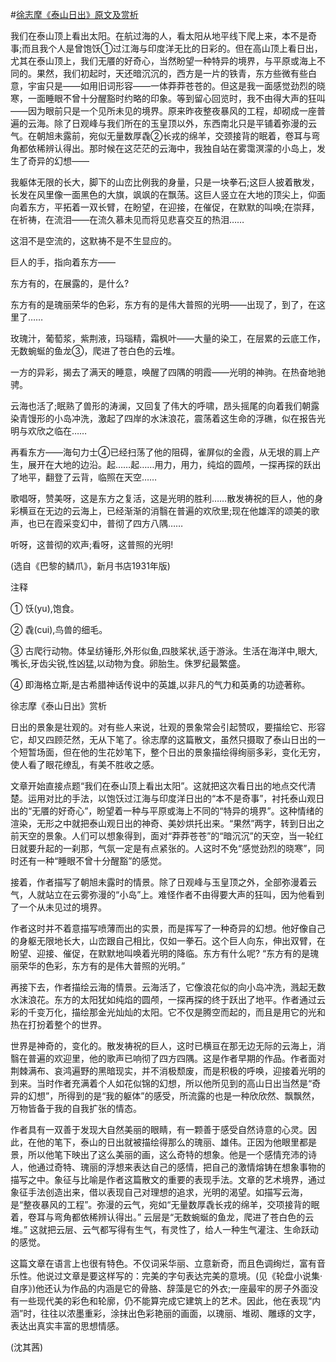 #[徐志摩《泰山日出》原文及赏析](https://www.vrrw.net/wx/9109.html)

我们在泰山顶上看出太阳。在航过海的人，看太阳从地平线下爬上来，本不是奇事;而且我个人是曾饱饫①过江海与印度洋无比的日彩的。但在高山顶上看日出，尤其在泰山顶上，我们无餍的好奇心，当然盼望一种特异的境界，与平原或海上不同的。果然，我们初起时，天还暗沉沉的，西方是一片的铁青，东方些微有些白意，宇宙只是——如用旧词形容——一体莽莽苍苍的。但这是我一面感觉劲烈的晓寒，一面睡眼不曾十分醒豁时约略的印象。等到留心回览时，我不由得大声的狂叫——因为眼前只是一个见所未见的境界。原来昨夜整夜暴风的工程，却砌成一座普遍的云海。除了日观峰与我们所在的玉皇顶以外，东西南北只是平铺着弥漫的云气。在朝旭未露前，宛似无量数厚毳②长戎的绵羊，交颈接背的眠着，卷耳与弯角都依稀辨认得出。那时候在这茫茫的云海中，我独自站在雾霭溟濛的小岛上，发生了奇异的幻想——

我躯体无限的长大，脚下的山峦比例我的身量，只是一块拳石;这巨人披着散发，长发在风里像一面黑色的大旗，飒飒的在飘荡。这巨人竖立在大地的顶尖上，仰面向着东方，平拓着一双长臂，在盼望，在迎接，在催促，在默默的叫唤;在崇拜，在祈祷，在流泪——在流久慕未见而将见悲喜交互的热泪……



这泪不是空流的，这默祷不是不生显应的。

巨人的手，指向着东方——

东方有的，在展露的，是什么?

东方有的是瑰丽荣华的色彩，东方有的是伟大普照的光明——出现了，到了，在这里了……

玫瑰汁，葡萄浆，紫荆液，玛瑙精，霜枫叶——大量的染工，在层累的云底工作，无数蜿蜒的鱼龙③，爬进了苍白色的云堆。

一方的异彩，揭去了满天的睡意，唤醒了四隅的明霞——光明的神驹。在热奋地驰骋。

云海也活了;眠熟了兽形的涛澜，又回复了伟大的呼啸，昂头摇尾的向着我们朝露染青馒形的小岛冲洗，激起了四岸的水沫浪花，震荡着这生命的浮礁，似在报告光明与欢欣之临在……

再看东方——海句力士④已经扫荡了他的阻碍，雀屏似的金霞，从无垠的肩上产生，展开在大地的边沿。起……起……用力，用力，纯焰的圆颅，一探再探的跃出了地平，翻登了云背，临照在天空……

歌唱呀，赞美呀，这是东方之复活，这是光明的胜利……散发祷祝的巨人，他的身彩横亘在无边的云海上，已经渐渐的消翳在普遍的欢欣里;现在他雄浑的颂美的歌声，也已在霞采变幻中，普彻了四方八隅……

听呀，这普彻的欢声;看呀，这普照的光明!

(选自《巴黎的鳞爪》，新月书店1931年版)

注释

① 饫(yu),饱食。

② 毳(cui),鸟兽的细毛。

③ 古爬行动物。体呈纺锤形,外形似鱼,四肢桨状,适于游泳。生活在海洋中,眼大,嘴长,牙齿尖锐,性凶猛,以动物为食。卵胎生。侏罗纪最繁盛。

④ 即海格立斯,是古希腊神话传说中的英雄,以非凡的气力和英勇的功迹著称。

徐志摩《泰山日出》赏析

日出的景象是壮观的。对有些人来说，壮观的景象常会引起赞叹，要描绘它、形容它，却又四顾茫然，无从下笔了。徐志摩的这篇散文，虽然只摄取了泰山日出的一个短暂场面，但在他的生花妙笔下，整个日出的景象描绘得绚丽多彩，变化无穷，使人看了眼花缭乱，有美不胜收之感。

文章开始直接点题“我们在泰山顶上看出太阳”。这就把这次看日出的地点交代清楚。运用对比的手法，以饱饫过江海与印度洋日出的“本不是奇事”，衬托泰山观日出的“无餍的好奇心”，盼望着一种与平原或海上不同的“特异的境界”。这种情绪的渲染，无形之中就把泰山观日出的神奇、美妙烘托出来。“果然”两字，转到日出之前天空的景象。人们可以想象得到，面对“莽莽苍苍”的“暗沉沉”的天空，当一轮红日就要升起的一刹那，气氛一定是有点紧张的。人这时不免“感觉劲烈的晓寒”，同时还有一种“睡眼不曾十分醒豁”的感觉。

接着，作者描写了朝旭未露时的情景。除了日观峰与玉皇顶之外，全部弥漫着云气，人就站立在云雾弥漫的“小岛”上。难怪作者不由得要大声的狂叫，因为他看到了一个从未见过的境界。

作者这时并不着意描写喷薄而出的实景，而是挥写了一种奇异的幻想。他好像自己的身躯无限地长大，山峦跟自己相比，仅如一拳石。这个巨人向东，伸出双臂，在盼望、迎接、催促，在默默地叫唤着光明的降临。东方有什么呢? “东方有的是瑰丽荣华的色彩，东方有的是伟大普照的光明。”

再接下去，作者描绘云海的情景。云海活了，它像浪花似的向小岛冲洗，溅起无数水沫浪花。东方的太阳犹如纯焰的圆颅，一探再探的终于跃出了地平。作者通过云彩的千变万化，描绘那金光灿灿的太阳。它不仅是腾空而起的，而且是用它的光和热在打扮着整个的世界。

世界是神奇的，变化的。散发祷祝的巨人，这时已横亘在那无边无际的云海上，消翳在普遍的欢迎里，他的歌声已响彻了四方四隅。这是作者早期的作品。作者面对荆棘满布、哀鸿遍野的黑暗现实，并不消极颓废，而是积极的呼唤，迎接着光明的到来。当时作者充满着个人如花似锦的幻想，所以他所见到的高山日出当然是“奇异的幻想”，所得到的是“我的躯体”的感受，所流露的也是一种欣欣然、飘飘然，万物皆备于我的自我扩张的情态。

作者具有一双善于发现大自然美丽的眼睛，有一颗善于感受自然诗意的心灵。因此，在他的笔下，泰山的日出就被描绘得那么的瑰丽、雄伟。正因为他眼里都是景，所以他笔下映出了这么美丽的画，这么奇特的想象。他是一个感情充沛的诗人，他通过奇特、瑰丽的浮想来表达自己的感情，把自己的激情熔铸在想象事物的描写之中。象征与比喻是作者这篇散文的重要的表现手法。文章的艺术境界，通过象征手法创造出来，借以表现自己对理想的追求，光明的渴望。如描写云海，是“整夜暴风的工程”。弥漫的云气，宛如“无量数厚毳长戎的绵羊，交项接背的眠着，卷耳与弯角都依稀辨认得出。” 云层是“无数蜿蜒的鱼龙，爬进了苍白色的云堆。” 这就把云层、云气都写得有生气，有灵性了，给人一种生气灌注、生命跃动的感觉。

这篇文章在语言上也很有特色。不仅词采华丽、立意新奇，而且色调绚烂，富有音乐性。他说过文章是要这样写的：完美的字句表达完美的意境。(见《轮盘小说集· 自序》)他还认为作品的内涵是它的骨胳、辞藻是它的外衣;一座最牢的房子外面没有一些现代美的彩色和轮廓，仍不能算完成它建筑上的艺术。因此，他在表现“内涵”时，往往以浓墨重彩，涂抹出色彩艳丽的画面，以瑰丽、堆砌、雕琢的文字，表达出真实丰富的思想情感。

(沈其茜)

